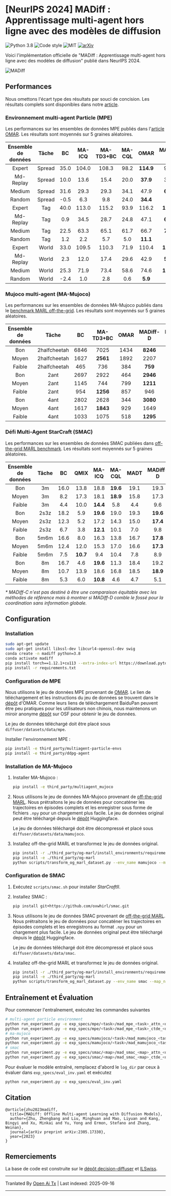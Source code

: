 # [NeurIPS 2024] MADiff : Apprentissage multi-agent hors ligne avec des modèles de diffusion

![Python 3.8](https://img.shields.io/badge/Python-3.8-blue)
![Code style](https://img.shields.io/badge/code%20style-black-000000.svg)
![MIT](https://img.shields.io/badge/license-MIT-blue)
[![arXiv](https://img.shields.io/badge/arXiv-Paper-<COLOR>.svg)](https://arxiv.org/abs/2305.17330)

Voici l'implémentation officielle de "MADiff : Apprentissage multi-agent hors ligne avec des modèles de diffusion" publié dans NeurIPS 2024.

![MADiff](/assets/images/madiff.png)

## Performances

Nous omettons l'écart type des résultats par souci de concision. Les résultats complets sont disponibles dans notre [article](https://arxiv.org/abs/2305.17330).

### Environnement multi-agent Particle (MPE)

Les performances sur les ensembles de données MPE publiés dans l'[article OMAR](https://arxiv.org/abs/2111.11188). Les résultats sont moyennés sur 5 graines aléatoires.

| Ensemble de données | Tâche | BC | MA-ICQ | MA-TD3+BC | MA-CQL | OMAR | MADiff-D | MADiff-C* |
| :----: | :----: | :----: | :----: | :----: | :----: | :----: | :----: | :----: |
| Expert | Spread | 35.0 | 104.0 | 108.3 | 98.2 | **114.9** | 95.0 | 116.7 |
| Md-Replay | Spread | 10.0 | 13.6 | 15.4 | 20.0 | **37.9** | 30.3 | 42.2 |
| Medium | Spread | 31.6 | 29.3 | 29.3 | 34.1 | 47.9 | **64.9** | 58.2 |
| Random | Spread | -0.5 | 6.3 | 9.8 | 24.0 | **34.4** | 6.9 | 4.3 |
| Expert | Tag | 40.0 | 113.0 | 115.2 | 93.9 | 116.2 | **120.9** | 167.6 |
| Md-Replay | Tag | 0.9 | 34.5 | 28.7 | 24.8 | 47.1 | **62.3** | 95.0 |
| Medium | Tag | 22.5 | 63.3 | 65.1 | 61.7 | 66.7 | **77.2** | 132.9 |
| Random | Tag | 1.2 | 2.2 | 5.7 | 5.0 | **11.1** | 3.2 | 10.7 |
| Expert | World | 33.0 | 109.5 | 110.3 | 71.9 | 110.4 | **122.6** | 174.0 |
| Md-Replay | World | 2.3 | 12.0 | 17.4 | 29.6 | 42.9 | **57.1** | 83.0 |
| Medium | World | 25.3 | 71.9 | 73.4 | 58.6 | 74.6 | **123.5** | 158.2 |
| Random | World | -2.4 | 1.0 | 2.8 | 0.6 | **5.9** | 2.0 | 8.1 |

### Mujoco multi-agent (MA-Mujoco)

Les performances sur les ensembles de données MA-Mujoco publiés dans le [benchmark MARL off-the-grid](https://arxiv.org/abs/2302.00521). Les résultats sont moyennés sur 5 graines aléatoires.

| Ensemble de données | Tâche | BC | MA-TD3+BC | OMAR | MADiff-D | MADiff-C* |
| :----: | :----: | :----: | :----: | :----: | :----: | :----: |
| Bon | 2halfcheetah | 6846 | 7025 | 1434 | **8246** | 8514 |
| Moyen | 2halfcheetah | 1627 | **2561** | 1892 | 2207 | 2203 |
| Faible | 2halfcheetah | 465 | 736 | 384 | **759** | 760 |
| Bon | 2ant | 2697 | 2922 | 464 | **2946** | 3069 |
| Moyen | 2ant | 1145 | 744 | 799 | **1211** | 1243 |
| Faible | 2ant | 954 | **1256** | 857 | 946 | 1038 |
| Bon | 4ant | 2802 | 2628 | 344 | **3080** | 3068 |
| Moyen | 4ant | 1617 | **1843** | 929 | 1649 | 1871 |
| Faible | 4ant | 1033 | 1075 | 518 | **1295** | 1353 |

### Défi Multi-Agent StarCraft (SMAC)

Les performances sur les ensembles de données SMAC publiées dans [off-the-grid MARL benchmark](https://arxiv.org/abs/2302.00521). Les résultats sont moyennés sur 5 graines aléatoires.

| Ensemble de données | Tâche | BC | QMIX | MA-ICQ | MA-CQL | MADT | MADiff-D | MADiff-C* |
| :----: | :----: | :----: | :----: | :----: | :----: | :----: | :----: | :----: |
| Bon | 3m | 16.0 | 13.8 | 18.8 | **19.6** | 19.1 | 19.3 | 19.9 |
| Moyen | 3m | 8.2 | 17.3 | 18.1 | **18.9** | 15.8 | 17.3 | 18.1 | 
| Faible | 3m | 4.4 | 10.0 | **14.4** | 5.8 | 4.4 | 9.6 | 9.5 | 
| Bon | 2s3z | 18.2 | 5.9 | **19.6** | 19.0 | 19.3 | **19.6** | 19.7 | 
| Moyen | 2s3z | 12.3 | 5.2 | 17.2 | 14.3 | 15.0 | **17.4** | 17.6 | 
| Faible | 2s3z | 6.7 | 3.8 | **12.1** | 10.1 | 7.0 | 9.8 | 10.4 |
| Bon | 5m6m | 16.6 | 8.0 | 16.3 | 13.8 | 16.7 | **17.8** | 18.0 | 
| Moyen | 5m6m | 12.4 | 12.0 | 15.3 | 17.0 | 16.6 | **17.3** | 18.0 | 
| Faible | 5m6m | 7.5 | **10.7** | 9.4 | 10.4 | 7.8 | 8.9 | 10.3 |
| Bon | 8m | 16.7 | 4.6 | **19.6** | 11.3 | 18.4 | 19.2 | 19.8 | 
| Moyen | 8m | 10.7 | 13.9 | 18.6 | 16.8 | 18.5 | **18.9** | 19.4 | 
| Faible | 8m | 5.3 | 6.0 | **10.8** | 4.6 | 4.7 | 5.1 | 5.1 |

*\* MADiff-C n'est pas destiné à être une comparaison équitable avec les méthodes de référence mais à montrer si MADiff-D comble le fossé pour la coordination sans information globale.*

## Configuration

### Installation

```bash
sudo apt-get update
sudo apt-get install libssl-dev libcurl4-openssl-dev swig
conda create -n madiff python=3.8
conda activate madiff
pip install torch==1.12.1+cu113 --extra-index-url https://download.pytorch.org/whl/cu113
pip install -r requirements.txt
```

### Configuration de MPE

Nous utilisons le jeu de données MPE provenant de [OMAR](https://github.com/ling-pan/OMAR). Le lien de téléchargement et les instructions du jeu de données se trouvent dans le [dépôt](https://github.com/ling-pan/OMAR) d'OMAR. Comme leurs liens de téléchargement BaiduPan peuvent être peu pratiques pour les utilisateurs non chinois, nous maintenons un miroir anonyme [dépôt](https://osf.io/jxawh/?view_only=dd3264a695af4c03bffde0350b8e8c4a) sur OSF pour obtenir le jeu de données.

Le jeu de données téléchargé doit être placé sous `diffuser/datasets/data/mpe`.

Installer l'environnement MPE :

```bash
pip install -e third_party/multiagent-particle-envs
pip install -e third_party/ddpg-agent
```

### Installation de MA-Mujoco

1. Installer MA-Mujoco :

    ```bash
    pip install -e third_party/multiagent_mujoco
    ```
2. Nous utilisons le jeu de données MA-Mujoco provenant de [off-the-grid MARL](https://sites.google.com/view/og-marl). Nous prétraitons le jeu de données pour concaténer les trajectoires en épisodes complets et les enregistrer sous forme de fichiers `.npy` pour un chargement plus facile. Le jeu de données original peut être téléchargé depuis le [dépôt](https://huggingface.co/datasets/Avada11/MADiff-Datasets) Huggingface.

    Le jeu de données téléchargé doit être décompressé et placé sous `diffuser/datasets/data/mamujoco`.

3. Installez off-the-grid MARL et transformez le jeu de données original.


    ```bash
    pip install -r ./third_party/og-marl/install_environments/requirements/mamujoco.txt
    pip install -e ./third_party/og-marl
    python scripts/transform_og_marl_dataset.py --env_name mamujoco --map_name <map> --quality <dataset>
    ```

### Configuration de SMAC

1. Exécutez `scripts/smac.sh` pour installer *StarCraftII*.

2. Installez SMAC :

    ```bash
    pip install git+https://github.com/oxwhirl/smac.git
    ```

3. Nous utilisons le jeu de données SMAC provenant de [off-the-grid MARL](https://sites.google.com/view/og-marl). Nous prétraitons le jeu de données pour concaténer les trajectoires en épisodes complets et les enregistrons au format `.npy` pour un chargement plus facile. Le jeu de données original peut être téléchargé depuis le [dépôt](https://huggingface.co/datasets/Avada11/MADiff-Datasets) Huggingface.

    Le jeu de données téléchargé doit être décompressé et placé sous `diffuser/datasets/data/smac`.

4. Installez off-the-grid MARL et transformez le jeu de données original.

    ```bash
    pip install -r ./third_party/og-marl/install_environments/requirements/smacv1.txt
    pip install -e ./third_party/og-marl
    python scripts/transform_og_marl_dataset.py --env_name smac --map_name <map> --quality <dataset>
    ```

## Entraînement et Évaluation
Pour commencer l'entraînement, exécutez les commandes suivantes

```bash
# multi-agent particle environment
python run_experiment.py -e exp_specs/mpe/<task>/mad_mpe_<task>_attn_<dataset>.yaml  # CTCE
python run_experiment.py -e exp_specs/mpe/<task>/mad_mpe_<task>_ctde_<dataset>.yaml  # CTDE
# ma-mujoco
python run_experiment.py -e exp_specs/mamujoco/<task>/mad_mamujoco_<task>_attn_<dataset>_history.yaml  # CTCE
python run_experiment.py -e exp_specs/mamujoco/<task>/mad_mamujoco_<task>_ctde_<dataset>_history.yaml  # CTDE
# smac
python run_experiment.py -e exp_specs/smac/<map>/mad_smac_<map>_attn_<dataset>_history.yaml  # CTCE
python run_experiment.py -e exp_specs/smac/<map>/mad_smac_<map>_ctde_<dataset>_history.yaml  # CTDE
```

Pour évaluer le modèle entraîné, remplacez d'abord le `log_dir` par ceux à évaluer dans `exp_specs/eval_inv.yaml` et exécutez
```bash
python run_experiment.py -e exp_specs/eval_inv.yaml
```

## Citation

```
@article{zhu2023madiff,
  title={MADiff: Offline Multi-agent Learning with Diffusion Models},
  author={Zhu, Zhengbang and Liu, Minghuan and Mao, Liyuan and Kang, Bingyi and Xu, Minkai and Yu, Yong and Ermon, Stefano and Zhang, Weinan},
  journal={arXiv preprint arXiv:2305.17330},
  year={2023}
}
```

## Remerciements

La base de code est construite sur le [dépôt decision-diffuser](https://github.com/anuragajay/decision-diffuser) et [ILSwiss](https://github.com/Ericonaldo/ILSwiss).


---

Tranlated By [Open Ai Tx](https://github.com/OpenAiTx/OpenAiTx) | Last indexed: 2025-09-16

---